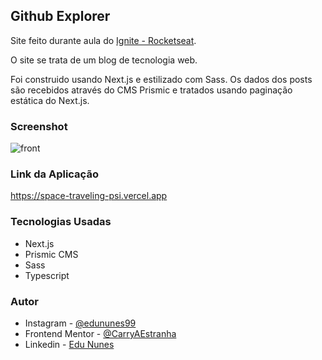 ## Github Explorer

Site feito durante aula do [Ignite - Rocketseat](https://www.rocketseat.com.br/ignite).

O site se trata de um blog de tecnologia web.

Foi construido usando Next.js e estilizado com Sass. Os dados dos posts são recebidos através do CMS Prismic e tratados usando paginação estática do Next.js.

### Screenshot

![front](https://user-images.githubusercontent.com/107494885/180544877-dd21dc13-b757-4b94-9ea4-27f983888587.png)

### Link da Aplicação

https://space-traveling-psi.vercel.app

### Tecnologias Usadas

- Next.js
- Prismic CMS
- Sass
- Typescript

### Autor

- Instagram - [@edununes99](https://www.instagram.com/edununes99/)
- Frontend Mentor - [@CarryAEstranha](https://www.frontendmentor.io/profile/CarryAEstranha/)
- Linkedin - [Edu Nunes](https://www.linkedin.com/in/edu-nunes-627422209/)
